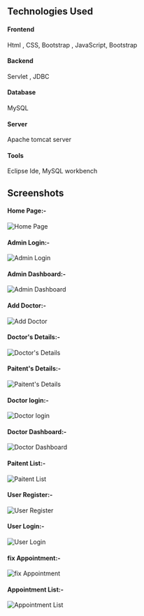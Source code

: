 
## Technologies Used
#### Frontend 
Html , CSS, Bootstrap , JavaScript, Bootstrap

#### Backend 
Servlet , JDBC

#### Database
MySQL

#### Server
 Apache tomcat server

#### Tools
Eclipse Ide, MySQL workbench

## Screenshots

#### Home Page:-
![Home Page](https://github.com/RahulPuri0825/Hospital-Management-System/blob/master/ScreenShots/HomePage.jpg?raw=true)

#### Admin Login:-
![Admin Login](https://github.com/RahulPuri0825/Hospital-Management-System/blob/master/ScreenShots/AdminLogin.jpg?raw=true)

#### Admin Dashboard:-
![Admin Dashboard](https://github.com/RahulPuri0825/Hospital-Management-System/blob/master/ScreenShots/AdminDashboard.jpg?raw=true)

#### Add Doctor:-
![Add Doctor](https://github.com/RahulPuri0825/Hospital-Management-System/blob/master/ScreenShots/Screenshot%202023-08-22%20231643.jpg?raw=true)

#### Doctor's Details:-
![Doctor's Details](https://github.com/RahulPuri0825/Hospital-Management-System/blob/master/ScreenShots/Screenshot%202023-08-22%20231722.jpg?raw=true)

#### Paitent's Details:-
![Paitent's Details](https://github.com/RahulPuri0825/Hospital-Management-System/blob/master/ScreenShots/Screenshot%202023-08-22%20231735.jpg?raw=true)

#### Doctor login:-
![Doctor login](https://github.com/RahulPuri0825/Hospital-Management-System/blob/master/ScreenShots/Screenshot%202023-08-22%20231758.jpg?raw=true)

#### Doctor Dashboard:-
![Doctor Dashboard](https://github.com/RahulPuri0825/Hospital-Management-System/blob/master/ScreenShots/Screenshot%202023-08-22%20231900.jpg?raw=true)

#### Paitent List:-
![Paitent List](https://github.com/RahulPuri0825/Hospital-Management-System/blob/master/ScreenShots/Screenshot%202023-08-22%20231924.jpg?raw=true)

#### User Register:-
![User Register](https://github.com/RahulPuri0825/Hospital-Management-System/blob/master/ScreenShots/Screenshot%202023-08-22%20231825.jpg?raw=true)

#### User Login:-
![User Login](https://github.com/RahulPuri0825/Hospital-Management-System/blob/master/ScreenShots/Screenshot%202023-08-22%20231811.jpg?raw=true)

#### fix Appointment:-
![fix Appointment](https://github.com/RahulPuri0825/Hospital-Management-System/blob/master/ScreenShots/Screenshot%202023-08-22%20232003.jpg?raw=true)

#### Appointment List:-
![Appointment List](https://github.com/RahulPuri0825/Hospital-Management-System/blob/master/ScreenShots/Screenshot%202023-08-22%20232015.jpg?raw=true)

